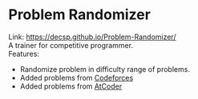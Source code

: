 # Problem Randomizer
Link: https://decsp.github.io/Problem-Randomizer/ \
A trainer for competitive programmer.\
Features:
  - Randomize problem in difficulty range of problems.
  - Added problems from [Codeforces](codeforces.com)
  - Added problems from [AtCoder](atcoder.jp)
